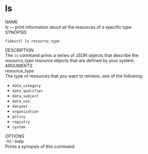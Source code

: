 <div id="cli-docs" class="cli">
  <h1>ls</h1>

  <div class="label">NAME</div>

  <div class="content">
    <span class="mono">ls</span> &mdash; print information about all the resources of a specific type
  </div>

  <div class="label">SYNOPSIS</div>

  <div class="content">
    <pre><code>fidesctl ls <i>resource_type</i></code></pre>
  </div>

  <div class="label">DESCRIPTION</div>

  <div class="content">
    The <code>ls</code> command prints a series of JSON objects that describe the <i>resource_type</i> resource objects that are defined by your system. 
  </div>
  <div class="label">ARGUMENTS</div>
  <div class="content">
    <div class="monoi">
      resource_type
    </div>
    <div class="content">
      The type of resources that you want to retrieve, one of the following:
      <ul>
        <li><code>data_category</code></li>
        <li><code>data_qualifier</code></li>
        <li><code>data_subject</code></li>
        <li><code>data_use</code></li>
        <li><code>dataset</code></li>
        <li><code>organization</code></li>
        <li><code>policy</code></li>
        <li><code>registry</code></li>
        <li><code>system</code></li>
      </ul>
    </div>
  </div>


  <div class="label">OPTIONS</div>
  <div class="content">
    <div class="mono">
      -h/--help
    </div>
    <div class="content">
      Prints a synopsis of this command.
    </div>
  </div>
</div>


